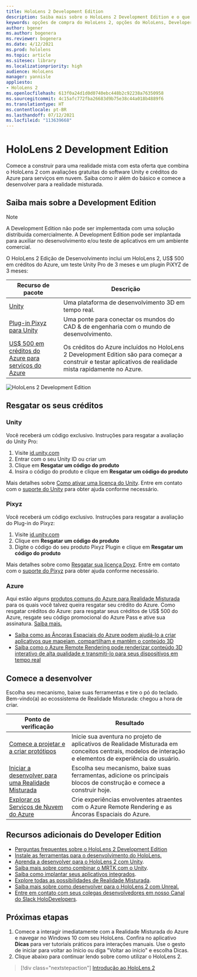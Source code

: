 ```yaml
---
title: HoloLens 2 Development Edition
description: Saiba mais sobre o HoloLens 2 Development Edition e o que fazer depois de obter o seu.
keywords: opções de compra do HoloLens 2, opções do HoloLens, Developer Edition
author: bgener
ms.author: bogenera
ms.reviewer: bogenera
ms.date: 4/12/2021
ms.prod: hololens
ms.topic: article
ms.sitesec: library
ms.localizationpriority: high
audience: HoloLens
manager: yannisle
appliesto:
- HoloLens 2
ms.openlocfilehash: 613f0a24d1d0d0740ebc448b2c92238a76350958
ms.sourcegitcommit: 4c15afc772fba26683d9b75e38c44a018b4889f6
ms.translationtype: HT
ms.contentlocale: pt-BR
ms.lasthandoff: 07/12/2021
ms.locfileid: "113639668"
---
```

# <a name="hololens-2-development-edition"></a>HoloLens 2 Development Edition

Comece a construir para uma realidade mista com esta oferta que combina o HoloLens 2 com avaliações gratuitas do software Unity e créditos do Azure para serviços em nuvem. Saiba como ir além do básico e comece a desenvolver para a realidade misturada.

## <a name="learn-about-the-development-edition"></a>Saiba mais sobre a Development Edition

> [!NOTE]
> A Development Edition não pode ser implementada com uma solução distribuída comercialmente. A Development Edition pode ser implantada para auxiliar no desenvolvimento e/ou teste de aplicativos em um ambiente comercial.  

O HoloLens 2 Edição de Desenvolvimento inclui um HoloLens 2, US$ 500 em créditos do Azure, um teste Unity Pro de 3 meses e um plugin PiXYZ de 3 meses:

| Recurso de pacote | Descrição |
|---|---|
|  [Unity](https://unity.com/) | Uma plataforma de desenvolvimento 3D em tempo real.   |
|  [Plug-in Pixyz para Unity](https://www.pixyz-software.com/plugin/) | Uma ponte para conectar os mundos do CAD &amp; de engenharia com o mundo de desenvolvimento.   |
| [US$ 500 em créditos do Azure para serviços do Azure](https://azure.microsoft.com/resources/) | Os créditos do Azure incluídos no HoloLens 2 Development Edition são para começar a construir e testar aplicativos de realidade mista rapidamente no Azure. |

![HoloLens 2 Development Edition](./images/hololens-2-dev-ed.png)

## <a name="redeem-your-credits"></a>Resgatar os seus créditos

### <a name="unity"></a>Unity
Você receberá um código exclusivo. Instruções para resgatar a avaliação do Unity Pro:
1. Visite [id.unity.com](http://id.unity.com/)
1. Entrar com o seu Unity ID ou criar um
1. Clique em **Resgatar um código do produto**
1. Insira o código do produto e clique em **Resgatar um código do produto**

Mais detalhes sobre [Como ativar uma licença do Unity](https://support.unity3d.com/hc/articles/211438683-How-do-I-activate-my-license-). Entre em contato com o [suporte do Unity](https://support.unity3d.com/hc) para obter ajuda conforme necessário.  

### <a name="pixyz"></a>Pixyz
Você receberá um código exclusivo. Instruções para resgatar a avaliação do Plug-in do Pixyz:
1. Visite [id.unity.com](http://id.unity.com/)
1. Clique em **Resgatar um código do produto**
1. Digite o código do seu produto Pixyz Plugin e clique em **Resgatar um código do produto**

Mais detalhes sobre como [Resgatar sua licença Doyz](https://www.pixyz-software.com/documentations/html/2020.1/review/TrialLicense.html). Entre em contato com o [suporte do Pixyz](https://www.pixyz-software.com/support/) para obter ajuda conforme necessário.

### <a name="azure"></a>Azure
Aqui estão alguns [produtos comuns do Azure para Realidade Misturada](https://azure.microsoft.com/topic/mixed-reality/) para os quais você talvez queira resgatar seu crédito do Azure.
Como resgatar créditos do Azure: para resgatar seus créditos de US$ 500 do Azure, resgate seu código promocional do Azure Pass e ative sua assinatura. [Saiba mais.](hololens2-development-edition-faq.yml#how-can-i-redeem-my--500-azure-credit-)

- [Saiba como as Âncoras Espaciais do Azure podem ajudá-lo a criar aplicativos que mapeiam, compartilham e mantêm o conteúdo 3D](https://azure.microsoft.com/services/spatial-anchors/)
- [Saiba como o Azure Remote Rendering pode renderizar conteúdo 3D interativo de alta qualidade e transmiti-lo para seus dispositivos em tempo real](https://azure.microsoft.com/services/remote-rendering/)

## <a name="get-started-developing"></a>Comece a desenvolver

Escolha seu mecanismo, baixe suas ferramentas e tire o pó do teclado. Bem-vindo(a) ao ecossistema de Realidade Misturada: chegou a hora de criar.

|     Ponto de verificação                              |     Resultado                                                                                                                    |
|---------------------------------------------|---------------------------------------------------------------------------------------------------------------------------------|
|     [Comece a projetar e a criar protótipos](/windows/mixed-reality/design/design)         |     Inicie sua aventura no projeto de aplicativos de Realidade Misturada em conceitos centrais, modelos de interação e elementos de experiência do usuário.     |
|     [Iniciar a desenvolver para uma Realidade Misturada](/windows/mixed-reality/develop/development?tabs=unity)    |     Escolha seu mecanismo, baixe suas ferramentas, adicione os principais blocos de construção e comece a construir hoje.                                  |
|     [Explorar os Serviços de Nuvem do Azure](/windows/mixed-reality/develop/mixed-reality-cloud-services)            |     Crie experiências envolventes atraentes com o Azure Remote Rendering e as Âncoras Espaciais do Azure.                                 |

## <a name="developer-edition-additional-resources"></a>Recursos adicionais do Developer Edition

- [Perguntas frequentes sobre o HoloLens 2 Development Edition](hololens2-development-edition-faq.yml)
- [Instale as ferramentas para o desenvolvimento do HoloLens.](/windows/mixed-reality/develop/install-the-tools?tabs=unity)
- [Aprenda a desenvolver para o HoloLens 2 com Unity](/windows/mixed-reality/develop/unity/unity-development-overview?tabs=mrtk%2Carr%2Chl2).
- [Saiba mais sobre como combinar o MRTK com o Unity](/windows/mixed-reality/develop/unity/mrtk-getting-started).
- [Saiba como implantar seus aplicativos integrados](app-deploy-overview.md).
- [Explore todas as possibilidades de Realidade Misturada](/windows/mixed-reality/).
- [Saiba mais sobre como desenvolver para o HoloLens 2 com Unreal.](/windows/mixed-reality/develop/unreal/unreal-development-overview?tabs=mrtk%2Casa)
- [Entre em contato com seus colegas desenvolvedores em nosso Canal do Slack HoloDevelopers](https://holodevelopersslack.azurewebsites.net/).

## <a name="next-steps"></a>Próximas etapas

1. Comece a interagir imediatamente com a Realidade Misturada do Azure e navegar no Windows 10 com seu HoloLens. Confira no aplicativo **Dicas** para ver tutoriais práticos para interações manuais. Use o gesto de iniciar para voltar ao Início ou diga "Voltar ao início" e escolha Dicas.
1. Clique abaixo para continuar lendo sobre como utilizar o HoloLens 2.

> [!div class="nextstepaction"]
> [Introdução ao HoloLens 2](hololens2-basic-usage.md)

